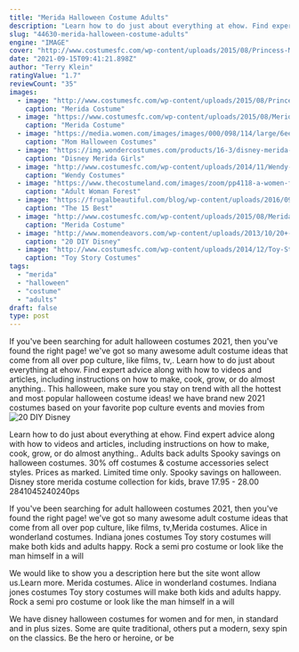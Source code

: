 ```yaml
---
title: "Merida Halloween Costume Adults"
description: "Learn how to do just about everything at ehow. Find expert advice along with how to videos and articles, including instructions on how to make, cook, grow, or do almost anything."
slug: "44630-merida-halloween-costume-adults"
engine: "IMAGE"
cover: "http://www.costumesfc.com/wp-content/uploads/2015/08/Princess-Merida-Costume-Adult.jpg"
date: "2021-09-15T09:41:21.898Z"
author: "Terry Klein"
ratingValue: "1.7"
reviewCount: "35"
images:
  - image: "http://www.costumesfc.com/wp-content/uploads/2015/08/Princess-Merida-Costume-Adult.jpg"
    caption: "Merida Costume"
  - image: "https://www.costumesfc.com/wp-content/uploads/2015/08/Merida-Costume-Ideas.jpg"
    caption: "Merida Costume"
  - image: "https://media.women.com/images/images/000/098/114/large/6ee4d54e2dbf60f782331bf29ab2c6a5-1.jpg?1495730422"
    caption: "Mom Halloween Costumes"
  - image: "https://img.wondercostumes.com/products/16-3/disney-merida-girls-costume-deluxe.jpg"
    caption: "Disney Merida Girls"
  - image: "http://www.costumesfc.com/wp-content/uploads/2014/11/Wendy-Peter-Pan-Costume.jpg"
    caption: "Wendy Costumes"
  - image: "https://www.thecostumeland.com/images/zoom/pp4118-a-women-forest-princess-brave-halloween-costumes.jpg"
    caption: "Adult Woman Forest"
  - image: "https://frugalbeautiful.com/blog/wp-content/uploads/2016/09/costume-brave.jpg"
    caption: "The 15 Best"
  - image: "http://www.costumesfc.com/wp-content/uploads/2015/08/Merida-Costume-for-Kids.jpg"
    caption: "Merida Costume"
  - image: "http://www.momendeavors.com/wp-content/uploads/2013/10/20+-DIY-Disney-Costume-Tutorials-596x1024.jpg"
    caption: "20 DIY Disney"
  - image: "http://www.costumesfc.com/wp-content/uploads/2014/12/Toy-Story-Costume-Ideas.jpg"
    caption: "Toy Story Costumes"
tags:
  - "merida"
  - "halloween"
  - "costume"
  - "adults"
draft: false
type: post
---
```


If you've been searching for adult halloween costumes 2021, then you've found the right page! we've got so many awesome adult costume ideas that come from all over pop culture, like films, tv,. Learn how to do just about everything at ehow. Find expert advice along with how to videos and articles, including instructions on how to make, cook, grow, or do almost anything.. This halloween, make sure you stay on trend with all the hottest and most popular halloween costume ideas! we have brand new 2021 costumes based on your favorite pop culture events and movies from
![20 DIY Disney](http://www.momendeavors.com/wp-content/uploads/2013/10/20+-DIY-Disney-Costume-Tutorials-596x1024.jpg "20 DIY Disney")

Learn how to do just about everything at ehow. Find expert advice along with how to videos and articles, including instructions on how to make, cook, grow, or do almost anything.. Adults back adults  Spooky savings on halloween costumes. 30% off costumes &amp; costume accessories select styles. Prices as marked. Limited time only. Spooky savings on halloween. Disney store merida costume collection for kids, brave 17.95 - 28.00 2841045240240ps
<!--inArticleAds-->

<!--galleryOne-->

If you've been searching for adult halloween costumes 2021, then you've found the right page! we've got so many awesome adult costume ideas that come from all over pop culture, like films, tv,Merida costumes. Alice in wonderland costumes. Indiana jones costumes  Toy story costumes will make both kids and adults happy. Rock a semi pro costume or look like the man himself in a will
<!--inArticleAds-->

<!--galleryTwo-->

We would like to show you a description here but the site wont allow us.Learn more. Merida costumes. Alice in wonderland costumes. Indiana jones costumes  Toy story costumes will make both kids and adults happy. Rock a semi pro costume or look like the man himself in a will
<!--galleryThree-->

We have disney halloween costumes for women and for men, in standard and in plus sizes. Some are quite traditional, others put a modern, sexy spin on the classics. Be the hero or heroine, or be